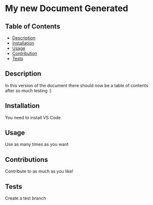 
# My new Document Generated


## Table of Contents
- [Description](#description)
- [Installation](#installation)
- [Usage](#usage)
- [Contribution](#contribution)
- [Tests](#tests)


## Description
In this version of the document there should now be a table of contents after so much testing :)

## Installation
You need to install VS Code

## Usage
Use as many times as you want

## Contributions
Contribute to as much as you like!

## Tests
Create a test branch
